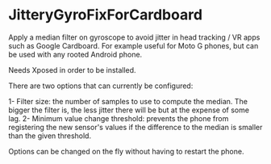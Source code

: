 # JitteryGyroFixForCardboard
Apply a median filter on gyroscope to avoid jitter in head tracking / VR apps such as Google Cardboard. For example useful for Moto G phones, but can be used with any rooted Android phone.

Needs Xposed in order to be installed.

There are two options that can currently be configured:

1- Filter size: the number of samples to use to compute the median. The bigger the filter is, the less jitter there will be but at the expense of some lag.
2- Minimum value change threshold: prevents the phone from registering the new sensor's values if the difference to the median is smaller than the given threshold.

Options can be changed on the fly without having to restart the phone.
